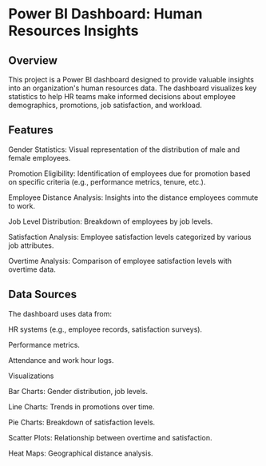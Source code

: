 # Power BI Dashboard: Human Resources Insights

## Overview

This project is a Power BI dashboard designed to provide valuable insights into an organization's human resources data. The dashboard visualizes key statistics to help HR teams make informed decisions about employee demographics, promotions, job satisfaction, and workload.

## Features

Gender Statistics: Visual representation of the distribution of male and female employees.

Promotion Eligibility: Identification of employees due for promotion based on specific criteria (e.g., performance metrics, tenure, etc.).

Employee Distance Analysis: Insights into the distance employees commute to work.

Job Level Distribution: Breakdown of employees by job levels.

Satisfaction Analysis: Employee satisfaction levels categorized by various job attributes.

Overtime Analysis: Comparison of employee satisfaction levels with overtime data.

## Data Sources

The dashboard uses data from:

HR systems (e.g., employee records, satisfaction surveys).

Performance metrics.

Attendance and work hour logs.

Visualizations

Bar Charts: Gender distribution, job levels.

Line Charts: Trends in promotions over time.

Pie Charts: Breakdown of satisfaction levels.

Scatter Plots: Relationship between overtime and satisfaction.

Heat Maps: Geographical distance analysis.

